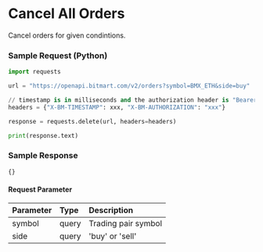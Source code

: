 # Cancel All Orders

Cancel orders for given condintions.

### Sample Request \(Python\)

```py
import requests

url = "https://openapi.bitmart.com/v2/orders?symbol=BMX_ETH&side=buy"

// timestamp is in milliseconds and the authorization header is "Bearer " + token
headers = {"X-BM-TIMESTAMP": xxx, "X-BM-AUTHORIZATION": "xxx"}

response = requests.delete(url, headers=headers)

print(response.text)
```

### Sample Response

```js
{}
```

#### Request Parameter

| Parameter | Type | Description |
| :--- | :--- | :--- |
| symbol | query | Trading pair symbol |
| side | query | 'buy' or 'sell' |







